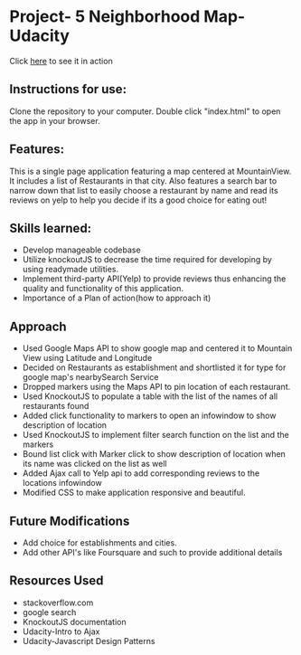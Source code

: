 # Project- 5  Neighborhood Map- Udacity

Click [here](http://vidban.github.io/NMap-FEND/) to see it in action

## Instructions for use:
Clone the repository to your computer. Double click "index.html" to open the app in your browser. 

## Features:
 This is a single page application featuring a map centered at MountainView. It includes a list of Restaurants in that city.
 Also features a search bar to narrow down that list to easily choose a restaurant  by name and read its reviews on yelp to help you decide if its a good choice for eating out!

## Skills learned:
- Develop manageable codebase
- Utilize knockoutJS to decrease the time required for developing by using readymade utilities.
- Implement third-party API(Yelp) to provide reviews thus enhancing the quality and functionality of this application.
- Importance of a Plan of action(how to approach it)

## Approach
- Used Google Maps API to show google map and centered it to Mountain View using Latitude and Longitude
- Decided on Restaurants as establishment and shortlisted it for type for google map's nearbySearch Service
- Dropped markers using the Maps API to pin location of each restaurant.
- Used KnockoutJS to populate a table with the list of the names of all restaurants found
- Added click functionality to markers to open an infowindow to show description of location
- Used KnockoutJS to implement filter search function on the list and the markers
- Bound list click with Marker click to show description of location when its name was clicked on the list as well
- Added Ajax call to Yelp api to add corresponding reviews to the locations infowindow
- Modified CSS to make application responsive and beautiful.

## Future Modifications
- Add choice for establishments and cities.
- Add other API's like Foursquare and such to provide additional details

## Resources Used
- stackoverflow.com
- google search
- KnockoutJS documentation
- Udacity-Intro to Ajax
- Udacity-Javascript Design Patterns
